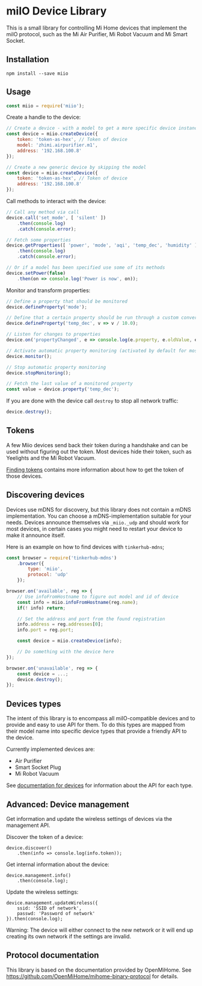 # miIO Device Library

This is a small library for controlling Mi Home devices that implement the miIO
protocol, such as the Mi Air Purifier, Mi Robot Vacuum and Mi Smart Socket.

## Installation

```
npm install --save miio
```

## Usage

```javascript
const miio = require('miio');
```

Create a handle to the device:

```javascript
// Create a device - with a model to get a more specific device instance
const device = miio.createDevice({
	token: 'token-as-hex', // Token of device
	model: 'zhimi.airpurifier.m1',
	address: '192.168.100.8'
});

// Create a new generic device by skipping the model
const device = miio.createDevice({
	token: 'token-as-hex', // Token of device
	address: '192.168.100.8'
});
```

Call methods to interact with the device:

```javascript
// Call any method via call
device.call('set_mode', [ 'silent' ])
	.then(console.log)
	.catch(console.error);

// Fetch some properties
device.getProperties([ 'power', 'mode', 'aqi', 'temp_dec', 'humidity' ])
	.then(console.log)
	.catch(console.error);

// Or if a model has been specified use some of its methods
device.setPower(false)
	.then(on => console.log('Power is now', on));
```

Monitor and transform properties:
```javascript
// Define a property that should be monitored
device.defineProperty('mode');

// Define that a certain property should be run through a custom conversion
device.defineProperty('temp_dec', v => v / 10.0);

// Listen for changes to properties
device.on('propertyChanged', e => console.log(e.property, e.oldValue, e.value));

// Activate automatic property monitoring (activated by default for most devices)
device.monitor();

// Stop automatic property monitoring
device.stopMonitoring();

// Fetch the last value of a monitored property
const value = device.property('temp_dec');
```

If you are done with the device call `destroy` to stop all network traffic:

```javascript
device.destroy();
```

## Tokens

A few Miio devices send back their token during a handshake and can be used
without figuring out the token. Most devices hide their token, such as
Yeelights and the Mi Robot Vacuum.

[Finding tokens](tokens.md) contains more information about how to get the
token of those devices.

## Discovering devices

Devices use mDNS for discovery, but this library does not contain a mDNS
implementation. You can choose a mDNS-implementation suitable for your
needs. Devices announce themselves via `_miio._udp` and should work for most
devices, in certain cases you might need to restart your device to make it
announce itself.

Here is an example on how to find devices with `tinkerhub-mdns`;

```javascript
const browser = require('tinkerhub-mdns')
	.browser({
		type: 'miio',
		protocol: 'udp'
	});

browser.on('available', reg => {
	// Use infoFromHostname to figure out model and id of device
	const info = miio.infoFromHostname(reg.name);
	if(! info) return;

	// Set the address and port from the found registration
	info.address = reg.addresses[0];
	info.port = reg.port;

	const device = miio.createDevice(info);

	// Do something with the device here
});

browser.on('unavailable', reg => {
	const device = ...;
	device.destroy();
});
```

## Devices types

The intent of this library is to encompass all miIO-compatible devices and to
provide and easy to use API for them. To do this types are mapped from their
model name into specific device types that provide a friendly API to the device.

Currently implemented devices are:

* Air Purifier
* Smart Socket Plug
* Mi Robot Vacuum

See [documentation for devices](devices.md) for information about the API for each
type.

## Advanced: Device management

Get information and update the wireless settings of devices via the management
API.

Discover the token of a device:
```
device.discover()
	.then(info => console.log(info.token));
```

Get internal information about the device:
```
device.management.info()
	.then(console.log);
```

Update the wireless settings:
```
device.management.updateWireless({
	ssid: 'SSID of network',
	passwd: 'Password of network'
}).then(console.log);
```

Warning: The device will either connect to the new network or it will end up
creating its own network if the settings are invalid.

## Protocol documentation

This library is based on the documentation provided by OpenMiHome. See https://github.com/OpenMiHome/mihome-binary-protocol for details.
